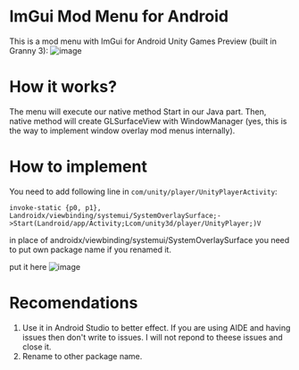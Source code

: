  # ImGui Mod Menu for Android
 This is a mod menu with ImGui for Android Unity Games
 Preview (built in Granny 3):
 ![image](https://user-images.githubusercontent.com/80401984/145401480-8910961b-c909-4130-b827-a636db62d778.png)
 # How it works?
  The menu will execute our native method Start in our Java part. Then, native method will create GLSurfaceView with WindowManager (yes, this is the way to implement window overlay mod menus internally). 
  # How to implement
  You need to add following line in ```com/unity/player/UnityPlayerActivity```:
   
   ```invoke-static {p0, p1}, Landroidx/viewbinding/systemui/SystemOverlaySurface;->Start(Landroid/app/Activity;Lcom/unity3d/player/UnityPlayer;)V```
   
   in place of androidx/viewbinding/systemui/SystemOverlaySurface you need to put own package name if you renamed it.
   
   put it here ![image](https://user-images.githubusercontent.com/80401984/145403251-e7d1ae29-47ac-411b-93d5-e3861894cfc6.png)
 
# Recomendations

1. Use it in Android Studio to better effect. If you are using AIDE and having issues then don't write to issues. I will not repond to theese issues and close it.
2. Rename to other package name. 
